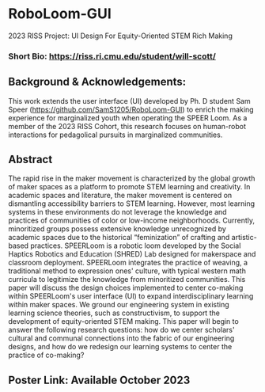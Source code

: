 # RoboLoom-GUI
2023 RISS Project:  UI Design For Equity-Oriented STEM Rich Making 

### Short Bio: https://riss.ri.cmu.edu/student/will-scott/

## Background & Acknowledgements:
This work extends the user interface (UI) developed by Ph. D student Sam Speer (https://github.com/SamS1205/RoboLoom-GUI) to enrich the making experience for marginalized youth when operating the SPEER Loom.
As a member of the 2023 RISS Cohort, this research focuses on human-robot interactions for pedagolical pursuits in marginalized communities.

## Abstract
The rapid rise in the maker movement is characterized by the global growth of maker spaces as a platform to promote STEM learning and creativity. In academic spaces and literature,  the maker movement is centered on dismantling accessibility barriers to STEM learning. However, most learning systems in these environments do not leverage the knowledge and practices of communities of color or low-income neighborhoods. Currently, minoritized groups possess extensive knowledge unrecognized by academic spaces due to the historical “feminization” of crafting and artistic-based practices. SPEERLoom is a robotic loom developed by the Social Haptics Robotics and Education (SHRED) Lab designed for makerspace and classroom deployment. SPEERLoom integrates the practice of weaving, a traditional method to expression ones' culture, with typical western math curricula to legitimize the knowledge from minoritized communities. This paper will discuss the design choices implemented to center co-making within SPEERLoom's user interface (UI) to expand interdisciplinary learning within maker spaces. We ground our engineering system in existing learning science theories, such as constructivism, to support the development of equity-oriented STEM making.  This paper will begin to answer the following research questions: how do we center scholars' cultural and communal connections into the fabric of our engineering designs, and how do we redesign our learning systems to center the practice of co-making?

## Poster Link: Available October 2023



